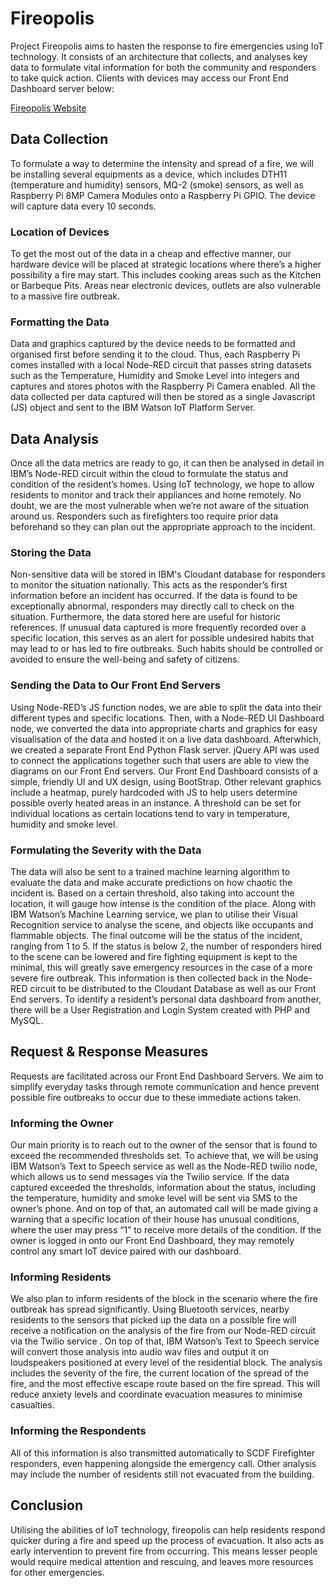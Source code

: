# Fireopolis

Project Fireopolis aims to hasten the response to fire emergencies using IoT technology. It consists of an architecture that collects, 
and analyses key data to formulate vital information for both the community and responders to take quick action. Clients with devices may
access our Front End Dashboard server below: 

[Fireopolis Website](https://www.fireopolis.flemingsiow.com)

## Data Collection

To formulate a way to determine the intensity and spread of a fire, we will be installing several equipments as a device, which includes DTH11 (temperature and humidity) sensors, MQ-2 (smoke) sensors, as well as Raspberry Pi 8MP Camera Modules onto a Raspberry Pi GPIO. The device will capture data every 10 seconds.

  ### Location of Devices

  To get the most out of the data in a cheap and effective manner, our hardware device will be placed at strategic locations where there’s a higher possibility a fire may start. This includes cooking areas such as the Kitchen or Barbeque Pits. Areas near electronic devices, outlets are also vulnerable to a massive fire outbreak.

  ### Formatting the Data 

  Data and graphics captured by the device needs to be formatted and organised first before sending it to the cloud. Thus, each Raspberry Pi comes installed with a local Node-RED circuit that passes string datasets such as the Temperature, Humidity and Smoke Level into integers and captures and stores photos with the Raspberry Pi Camera enabled. All the data collected per data captured will then be stored as a single Javascript (JS) object and sent to the IBM Watson IoT Platform Server. 
  
## Data Analysis

Once all the data metrics are ready to go, it can then be analysed in detail in IBM’s Node-RED circuit within the cloud to formulate the status and condition of the resident’s homes. Using IoT technology, we hope to allow residents to monitor and track their appliances and home remotely. No doubt, we are the most vulnerable when we’re not aware of the situation around us. Responders such as firefighters too require prior data beforehand so they can plan out the appropriate approach to the incident. 

  ### Storing the Data 
  Non-sensitive data will be stored in IBM's Cloudant database for responders to monitor the situation nationally. This acts as the responder’s first information before an incident has occurred. If the data is found to be exceptionally abnormal, responders may directly call to check on the situation. Furthermore, the data stored here are useful for historic references. If unusual data captured is more frequently recorded over a specific location, this serves as an alert for possible undesired habits that may lead to or has led to fire outbreaks. Such habits should be controlled or avoided to ensure the well-being and safety of citizens. 
  
  ### Sending the Data to Our Front End Servers
  Using Node-RED’s JS function nodes, we are able to split the data into their different types and specific locations. Then, with a Node-RED UI Dashboard node, we converted the data into appropriate charts and graphics for easy visualisation of the data and hosted it on a live data dashboard. Afterwhich, we created a separate Front End Python Flask server. jQuery API was used to connect the applications together such that users are able to view the diagrams on our Front End servers. Our Front End Dashboard consists of a simple, friendly UI and UX design, using BootStrap. Other relevant graphics include a heatmap, purely hardcoded with JS to help users determine possible overly heated areas in an instance. A threshold can be set for individual locations as certain locations tend to vary in temperature, humidity and smoke level.  
  
  ### Formulating the Severity with the Data
  The data will also be sent to a trained machine learning algorithm to evaluate the data and make accurate predictions on how chaotic the incident is. Based on a certain threshold, also taking into account the location, it will gauge how intense is the condition of the place. Along with IBM Watson’s Machine Learning service, we plan to utilise their Visual Recognition service to analyse the scene, and objects like occupants and flammable objects. The final outcome will be the status of the incident, ranging from 1 to 5. If the status is below 2, the number of responders hired to the scene can be lowered and fire fighting equipment is kept to the minimal, this will greatly save emergency resources in the case of a more severe fire outbreak. This information is then collected back in the Node-RED circuit to be distributed to the Cloudant Database as well as our Front End servers. To identify a resident’s personal data dashboard from another, there will be a User Registration and Login System created with PHP and MySQL.

## Request & Response Measures 
Requests are facilitated across our Front End Dashboard Servers. We aim to simplify everyday tasks through remote communication and hence prevent possible fire outbreaks to occur due to these immediate actions taken. 

  ### Informing the Owner
  Our main priority is to reach out to the owner of the sensor that is found to exceed the recommended thresholds set. To achieve that, we will be using IBM Watson’s Text to Speech service as well as the Node-RED twilio node, which allows us to send messages via the Twilio service. If the data captured exceeded the thresholds, information about the status, including the temperature, humidity and smoke level will be sent via SMS to the owner’s phone. And on top of that, an automated call will be made giving a warning that a specific location of their house has unusual conditions, where the user may press “1” to receive more details of the condition. If the owner is logged in onto our Front End Dashboard, they may remotely control any smart IoT device paired with our dashboard. 

  ### Informing Residents
  We also plan to inform residents of the block in the scenario where the fire outbreak has spread significantly. Using Bluetooth services, nearby residents to the sensors that picked up the data on a possible fire will receive a notification on the analysis of the fire from our Node-RED circuit via the Twilio service . On top of that, IBM Watson’s Text to Speech service will convert those analysis into audio wav files and output it on loudspeakers positioned at every level of the residential block. The analysis includes the severity of the fire, the current location of the spread of the fire, and the most effective escape route based on the fire spread. This will reduce anxiety levels and coordinate evacuation measures to minimise casualties. 

  ### Informing the Respondents
  All of this information is also transmitted automatically to SCDF Firefighter responders, even happening alongside the emergency call. Other analysis may include the number of residents still not evacuated from the building. 

## Conclusion

Utilising the abilities of IoT technology, fireopolis can help residents respond quicker during a fire and speed up the process of evacuation. It also acts as early intervention to prevent fire from occurring. This means lesser people would require medical attention and rescuing, and leaves more resources for other emergencies.
